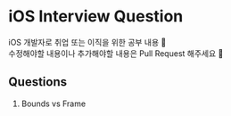 # iOS Interview Question
iOS 개발자로 취업 또는 이직을 위한 공부 내용 🌱 <br>
수정해야할 내용이나 추가해야할 내용은 Pull Request 해주세요 👯

## Questions
1. Bounds vs Frame